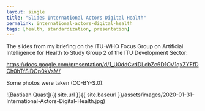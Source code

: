 ```yaml
---
layout: single
title: "Slides International Actors Digital Health"
permalink: international-actors-digital-health 
tags: [health, standardization, presentation]
---
```


The slides from my briefing on the ITU-WHO Focus Group on Artificial Intelligence for Health to Study Group 2 of the ITU Development Sector:

<https://docs.google.com/presentation/d/1_U0ddCvdDLcbZc6D1OV1qxZYFfDCh0hTfSiDOp0kVsM/>

Some photos were taken (CC-BY-$.0):

![Bastiaan Quast]({{ site.url }}{{ site.baseurl }}/assets/images/2020-01-31-International-Actors-Digital-Health.jpg)


